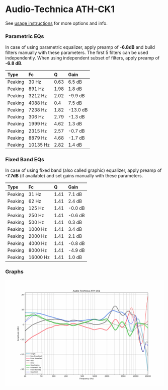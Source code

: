 # Audio-Technica ATH-CK1
See [usage instructions](https://github.com/jaakkopasanen/AutoEq#usage) for more options and info.

### Parametric EQs
In case of using parametric equalizer, apply preamp of **-6.8dB** and build filters manually
with these parameters. The first 5 filters can be used independently.
When using independent subset of filters, apply preamp of **-6.8 dB**.

| Type    | Fc       |    Q | Gain     |
|:--------|:---------|:-----|:---------|
| Peaking | 30 Hz    | 0.63 | 6.5 dB   |
| Peaking | 891 Hz   | 1.98 | 1.8 dB   |
| Peaking | 3212 Hz  | 2.02 | -9.9 dB  |
| Peaking | 4088 Hz  | 0.4  | 7.5 dB   |
| Peaking | 7238 Hz  | 1.82 | -13.0 dB |
| Peaking | 306 Hz   | 2.79 | -1.3 dB  |
| Peaking | 1999 Hz  | 4.62 | 1.3 dB   |
| Peaking | 2315 Hz  | 2.57 | -0.7 dB  |
| Peaking | 8879 Hz  | 4.68 | -1.7 dB  |
| Peaking | 10135 Hz | 2.82 | 1.4 dB   |

### Fixed Band EQs
In case of using fixed band (also called graphic) equalizer, apply preamp of **-7.7dB**
(if available) and set gains manually with these parameters.

| Type    | Fc       |    Q | Gain    |
|:--------|:---------|:-----|:--------|
| Peaking | 31 Hz    | 1.41 | 7.1 dB  |
| Peaking | 62 Hz    | 1.41 | 2.4 dB  |
| Peaking | 125 Hz   | 1.41 | -0.0 dB |
| Peaking | 250 Hz   | 1.41 | -0.6 dB |
| Peaking | 500 Hz   | 1.41 | 0.3 dB  |
| Peaking | 1000 Hz  | 1.41 | 3.4 dB  |
| Peaking | 2000 Hz  | 1.41 | 2.1 dB  |
| Peaking | 4000 Hz  | 1.41 | -0.8 dB |
| Peaking | 8000 Hz  | 1.41 | -4.9 dB |
| Peaking | 16000 Hz | 1.41 | 1.0 dB  |

### Graphs
![](./Audio-Technica%20ATH-CK1.png)